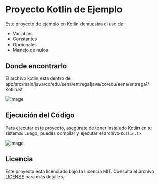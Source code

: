# Proyecto Kotlin de Ejemplo

Este proyecto de ejemplo en Kotlin demuestra el uso de:

- Variables
- Constantes
- Opcionales
- Manejo de nulos

## Donde encontrarlo

El archivo kotlin esta dentro de app/src/main/java/co/edu/sena/entrega1java/co/edu/sena/entrega1/ Kotlin.kt

![image](https://github.com/user-attachments/assets/66be85f1-f8e5-47fd-be2c-68b0e4be13ee)

## Ejecución del Código

Para ejecutar este proyecto, asegúrate de tener instalado Kotlin en tu sistema. Luego, puedes compilar y ejecutar el archivo `Kotlin.tk`

![image](https://github.com/user-attachments/assets/695c313c-caf7-43d7-8306-32cd670d38e4)

## Licencia

Este proyecto está licenciado bajo la Licencia MIT. Consulta el archivo [LICENSE](https://github.com/Aleexix/Entrega1/blob/master/LICENSE) para más detalles.
